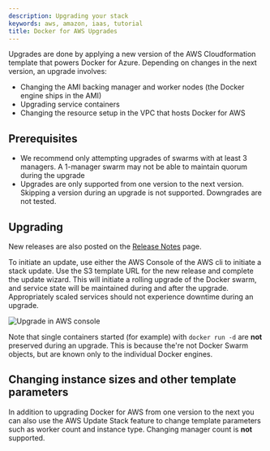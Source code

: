 ```yaml
---
description: Upgrading your stack
keywords: aws, amazon, iaas, tutorial
title: Docker for AWS Upgrades
---
```


Upgrades are done by applying a new version of the AWS Cloudformation template that powers Docker for Azure. Depending on changes in the next version, an upgrade involves:

 * Changing the AMI backing manager and worker nodes (the Docker engine ships in the AMI)
 * Upgrading service containers
 * Changing the resource setup in the VPC that hosts Docker for AWS

## Prerequisites

 * We recommend only attempting upgrades of swarms with at least 3 managers. A 1-manager swarm may not be able to maintain quorum during the upgrade
 * Upgrades are only supported from one version to the next version. Skipping a version during an upgrade is not supported. Downgrades are not tested.
 
## Upgrading

New releases are also posted on the [Release Notes](release-notes.md) page.

To initiate an update, use either the AWS Console of the AWS cli to initiate a stack update. Use the S3 template URL for the new release and complete the update wizard. This will initiate a rolling upgrade of the Docker swarm, and service state will be maintained during and after the upgrade. Appropriately scaled services should not experience downtime during an upgrade.

![Upgrade in AWS console](/img/cloudformation_update.png)

Note that single containers started (for example) with `docker run -d` are **not** preserved during an upgrade. This is because the're not Docker Swarm objects, but are known only to the individual Docker engines.

## Changing instance sizes and other template parameters

In addition to upgrading Docker for AWS from one version to the next you can also use the AWS Update Stack feature to change template parameters such as worker count and instance type. Changing manager count is **not** supported.
